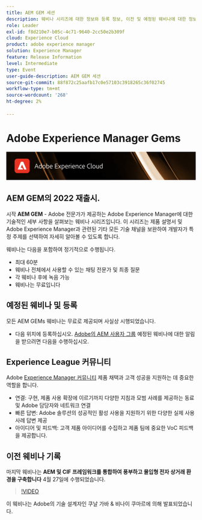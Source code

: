 ```yaml
---
title: AEM GEM 세션
description: 웨비나 시리즈에 대한 정보와 등록 정보, 이전 및 예정된 웨비나에 대한 정보를 포함하는 AEM GEMs의 랜딩 페이지입니다
role: Leader
exl-id: f8d210e7-b05c-4c71-9640-2cc50e2b309f
cloud: Experience Cloud
product: adobe experience manager
solution: Experience Manager
feature: Release Information
level: Intermediate
type: Event
user-guide-description: AEM GEM 세션
source-git-commit: 88f872c25aafb17c0e57103c3918265c36f02745
workflow-type: tm+mt
source-wordcount: '268'
ht-degree: 2%

---
```


# Adobe Experience Manager Gems

<img alt="디지털 경험" src="./assets/ADX_Gems.png"/>

## AEM GEM의 2022 재출시.

시작 **AEM GEM** - Adobe 전문가가 제공하는 Adobe Experience Manager에 대한 기술적인 세부 사항을 살펴보는 웨비나 시리즈입니다. 이 시리즈는 제품 설명서 및 Adobe Experience Manager과 관련된 기타 모든 기술 채널을 보완하여 개발자가 특정 주제를 선택하여 자세히 알아볼 수 있도록 합니다.

웨비나는 다음을 포함하여 정기적으로 수행됩니다.

* 최대 60분
* 웨비나 전체에서 사용할 수 있는 채팅 전문가 및 최종 질문
* 각 웨비나 후에 녹음 가능
* 웨비나는 무료입니다

## 예정된 웨비나 및 등록

모든 AEM GEMs 웨비나는 무료로 제공되며 사실상 시행되었습니다.
* 다음 위치에 등록하십시오. [Adobe의 AEM 사용자 그룹](https://aem-augs.adobe.com/) 예정된 웨비나에 대한 알림을 받으려면 다음을 수행하십시오.

## Experience League 커뮤니티

Adobe [Experience Manager 커뮤니티](https://experienceleaguecommunities.adobe.com/t5/adobe-experience-manager/ct-p/adobe-experience-manager-community) 제품 채택과 고객 성공을 지원하는 데 중요한 역할을 합니다.

* 연결: 구현, 제품 사용 확장에 이르기까지 다양한 지침과 모범 사례를 제공하는 동료 및 Adobe 담당자와 네트워크 연결
* 빠른 답변: Adobe 솔루션의 성공적인 활성 사용을 지원하기 위한 다양한 실제 사용 사례 답변 제공
* 아이디어 및 피드백: 고객 제품 아이디어를 수집하고 제품 팀에 중요한 VoC 피드백을 제공합니다.

## 이전 웨비나 기록

마지막 웨비나는 **AEM 및 CIF 프레임워크를 통합하여 풍부하고 몰입형 전자 상거래 환경을 구축합니다** 4월 27일에 수행되었습니다.

>[!VIDEO](https://video.tv.adobe.com/v/342565/?quality=12&learn=on)

이 웨비나는 Adobe의 기술 설계자인 쿠날 가바 &amp; 비나이 쿠마르에 의해 발표되었습니다.
